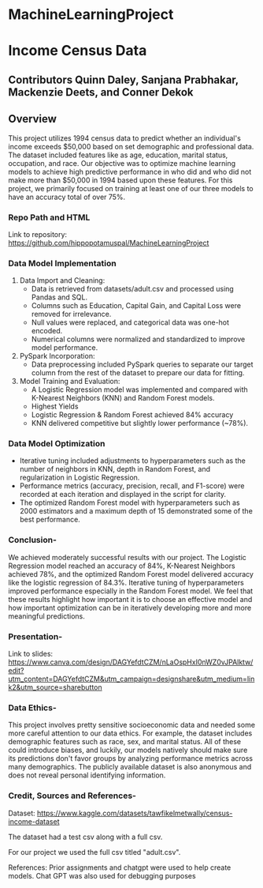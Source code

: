 # MachineLearningProject

# Income Census Data

## Contributors Quinn Daley, Sanjana Prabhakar, Mackenzie Deets, and Conner Dekok

## Overview
This project utilizes 1994 census data to predict whether an individual's income exceeds $50,000 based on set demographic and professional data. The dataset included features like as age, education, marital status, occupation, and race. Our objective was to optimize machine learning models to achieve high predictive performance in who did and who did not make more than $50,000 in 1994 based upon these features. For this project, we primarily focused on training at least one of our three models to have an accuracy total of over 75%.

### Repo Path and HTML 
Link to repository: https://github.com/hippopotamuspal/MachineLearningProject 


### Data Model Implementation

1. Data Import and Cleaning:
    - Data is retrieved from datasets/adult.csv and processed using Pandas and SQL.
    - Columns such as Education, Capital Gain, and Capital Loss were removed for irrelevance.
    - Null values were replaced, and categorical data was one-hot encoded.
    - Numerical columns were normalized and standardized to improve model performance.
1. PySpark Incorporation:
    - Data preprocessing included PySpark queries to separate our target column from the rest of the dataset to prepare our data for fitting.
1. Model Training and Evaluation:
    - A Logistic Regression model was implemented and compared with K-Nearest Neighbors (KNN) and Random Forest models.
    - Highest Yields
    - Logistic Regression & Random Forest achieved 84% accuracy
    - KNN delivered competitive but slightly lower performance (~78%).

### Data Model Optimization
- Iterative tuning included adjustments to hyperparameters such as the number of neighbors in KNN, depth in Random Forest, and regularization in Logistic Regression.
- Performance metrics (accuracy, precision, recall, and F1-score) were recorded at each iteration and displayed in the script for clarity.
- The optimized Random Forest model with hyperparameters such as 2000 estimators and a maximum depth of 15 demonstrated some of the best performance.

### Conclusion-

We achieved moderately successful results with our project. The Logistic Regression model reached an accuracy of 84%, K-Nearest Neighbors achieved 78%, and the optimized Random Forest model delivered accuracy like the logistic regression of 84.3%. Iterative tuning of hyperparameters improved performance especially in the Random Forest model. We feel that these results highlight how important it is to choose an effective model and how important optimization can be in iteratively developing more and more meaningful predictions.

### Presentation-

Link to slides: https://www.canva.com/design/DAGYefdtCZM/nLaOspHxI0nWZ0vJPAlktw/edit?utm_content=DAGYefdtCZM&utm_campaign=designshare&utm_medium=link2&utm_source=sharebutton 


### Data Ethics- 

This project involves pretty sensitive socioeconomic data and needed some more careful attention to our data ethics. For example, the dataset includes demographic features such as race, sex, and marital status. All of these could introduce biases, and luckily, our models natively should make sure its predictions don't favor groups by analyzing performance metrics across many demographics. The publicly available dataset is also anonymous and does not reveal personal identifying information.

### Credit, Sources and References- 

Dataset: https://www.kaggle.com/datasets/tawfikelmetwally/census-income-dataset

The dataset had a test csv along with a full csv.

For our project we used the full csv titled "adult.csv".

References: Prior assignments and chatgpt were used to help create models. Chat GPT was also used for debugging purposes 




